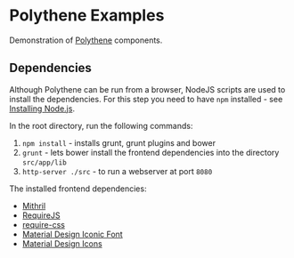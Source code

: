 # Polythene Examples

Demonstration of [Polythene](https://github.com/ArthurClemens/Polythene) components.


## Dependencies

Although Polythene can be run from a browser, NodeJS scripts are used to install the dependencies. For this step you need to have `npm` installed - see [Installing Node.js](https://docs.npmjs.com/getting-started/installing-node).

In the root directory, run the following commands:

1. `npm install` - installs grunt, grunt plugins and bower
2. `grunt` - lets bower install the frontend dependencies into the directory `src/app/lib`
3. `http-server ./src` - to run a webserver at port `8080`


The installed frontend dependencies:

* [Mithril](http://lhorie.github.io/mithril)
* [RequireJS](http://requirejs.org)
* [require-css](https://github.com/guybedford/require-css)
* [Material Design Iconic Font](https://github.com/zavoloklom/material-design-iconic-font)
* [Material Design Icons](https://github.com/Templarian/MaterialDesign)

